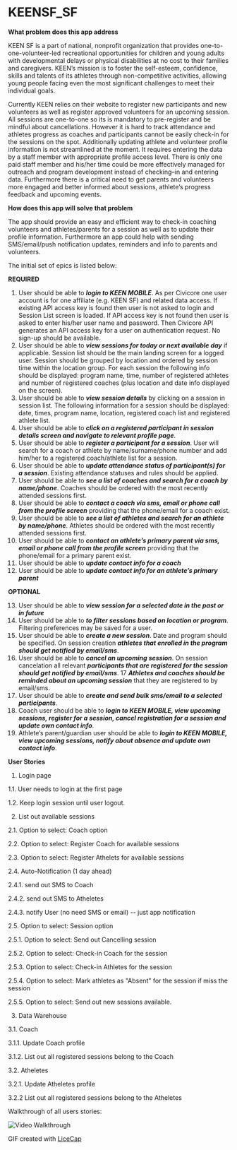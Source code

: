 KEENSF_SF
=========

**What problem does this app address**

KEEN SF is a part of national, nonprofit organization that provides one-to-one-volunteer-led recreational opportunities for children and young adults with developmental delays or physical disabilities at no cost to their families and caregivers. KEEN’s mission is to foster the self-esteem, confidence, skills and talents of its athletes through non-competitive activities, allowing young people facing even the most significant challenges to meet their individual goals.

Currently KEEN relies on their website to register new participants and new volunteers as well as register approved volunteers for an upcoming session. All sessions are one-to-one so its is mandatory to pre-register and be mindful about cancellations. However it is hard to track attendance and athletes progress as coaches and participants cannot be easily check-in for the sessions on the spot. Additionally updating athlete and volunteer profile information is not streamlined at the moment. It requires entering the data by a staff member with appropriate profile access level. There is only one paid staff member and his/her time could be more effectively managed for outreach and program development instead of checking–in and entering data. Furthermore there is a critical need to get parents and volunteers more engaged and better informed about sessions, athlete’s progress feedback and upcoming events.

**How does this app will solve that problem**

The app should provide an easy and efficient way to check-in coaching volunteers and athletes/parents for a session as well as to update their profile information. Furthermore an app could help with sending SMS/email/push notification updates, reminders and info to parents and volunteers.

The initial set of epics is listed below:

**REQUIRED**

1.	User should be able to **_login to KEEN MOBILE_**. As per Civicore one user account is for one affiliate (e.g. KEEN SF) and related data access. If existing  API access key is found then user is not asked to login and Session List screen is loaded. If API access key is not found then user is asked to enter his/her user name and password. Then Civicore API generates an API access key for a user on authentication request. No sign-up should be available.
2.	User should be able to **_view sessions for today or next available day_** if applicable. Session list should be the main landing screen for a logged user. Session should be grouped by location and ordered by session time within the location group. For each session the following info should be displayed: program name, time, number of registered athletes and number of registered coaches (plus location and date info displayed on the screen). 
3.	User should be able to **_view session details_** by clicking on a session in session list. The following information for a session should be displayed: date, times, program name, location, registered coach list and registered athlete list.
4.	User should be able to **_click on a registered participant in session details screen and navigate to relevant profile page_**.
5.	User should be able to **_register a participant for a session_**. User will search for a coach or athlete by name/surname/phone number and add him/her to a registered coach/athlete list for a session.
6.	User should be able to **_update attendance status of participant(s) for a session_**. Existing attendance statuses and rules should be applied.
7.	User should be able to **_see a list of coaches and search for a coach by name/phone_**. Coaches should be ordered with the most recently attended sessions first.
8.	User should be able to **_contact a coach via sms, email or phone call from the profile screen_** providing that the phone/email for a coach exist.
9.	User should be able to **_see a list of athletes and search for an athlete by name/phone_**. Athletes should be ordered with the most recently attended sessions first. 
10.	User should be able to **_contact an athlete’s primary parent via sms, email or phone call from the profile screen_** providing that the phone/email for a primary parent exist.
11.	User should be able to **_update contact info for a coach_**
12.	User should be able to **_update contact info for an athlete’s primary parent_**

**OPTIONAL**

13.	User should be able to **_view session for a selected date in the past or in future_**
14.	User should be able to **_to filter sessions based on location or program_**. Filtering preferences may be saved for a user.
15.	User should be able to **_create a new session_**. Date and program should be specified. On session creation **_athletes that enrolled in the program should get notified by email/sms_**.
16.	User should be able to **_cancel an upcoming session_**. On session cancelation all relevant **_participants that are registered for the session should get notified by email/sms_**.
17	**_Athletes and coaches should be reminded about an upcoming session_** that they are registered to by email/sms.
18.	User should be able to **_create and send bulk sms/email to a selected participants_**.
19.	Coach user should be able to **_login to KEEN MOBILE, view upcoming sessions, register for a session, cancel registration for a session and update own contact info_**.
20.	Athlete’s parent/guardian user should be able to **_login to KEEN MOBILE, view upcoming sessions, notify about absence and update own contact info_**.



**User Stories**

1. Login page

 1.1. User needs to login at the first page

 1.2. Keep login session until user logout.

2. List out available sessions

 2.1. Option to select: Coach option

 2.2. Option to select: Register Coach for available sessions

 2.3. Option to select: Register Athelets for available sessions

 2.4. Auto-Notification (1 day ahead)

   2.4.1. send out SMS to Coach
   
   2.4.2. send out SMS to Atheletes
  
   2.4.3. notify User (no need SMS or email) -- just app notification

 2.5. Option to select: Session option
   
   2.5.1. Option to select: Send out Cancelling session
   
   2.5.2. Option to select: Check-in Coach for the session
   
   2.5.3. Option to select: Check-in Athletes for the session
   
   2.5.4. Option to select: Mark athletes as "Absent" for the session if miss the session
  
   2.5.5. Option to select: Send out new sessions available.

3. Data Warehouse

 3.1. Coach
  
   3.1.1. Update Coach profile
   
   3.1.2. List out all registered sessions belong to the Coach

 3.2. Atheletes
   
   3.2.1. Update Atheletes profile
  
   3.2.2 List out all registered sessions belong to the Atheletes


Walkthrough of all users stories:

![Video Walkthrough](KeenSF_1.gif)

GIF created with [LiceCap]

[LiceCap]:www.cockos.com/licecap/
